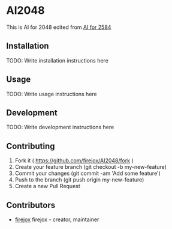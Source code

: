 # AI2048

This is AI for 2048 edited from [AI for 2584](https://github.com/Sharknevercries/2584-AI)

## Installation

TODO: Write installation instructions here

## Usage

TODO: Write usage instructions here

## Development

TODO: Write development instructions here

## Contributing

1. Fork it ( https://github.com/firejox/AI2048/fork )
2. Create your feature branch (git checkout -b my-new-feature)
3. Commit your changes (git commit -am 'Add some feature')
4. Push to the branch (git push origin my-new-feature)
5. Create a new Pull Request

## Contributors

- [firejox](https://github.com/firejox) firejox - creator, maintainer
